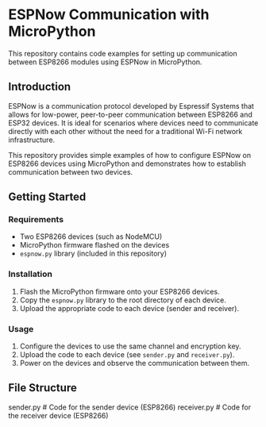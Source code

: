 # ESPNow Communication with MicroPython

This repository contains code examples for setting up communication between ESP8266 modules using ESPNow in MicroPython.

## Introduction

ESPNow is a communication protocol developed by Espressif Systems that allows for low-power, peer-to-peer communication between ESP8266 and ESP32 devices. It is ideal for scenarios where devices need to communicate directly with each other without the need for a traditional Wi-Fi network infrastructure.

This repository provides simple examples of how to configure ESPNow on ESP8266 devices using MicroPython and demonstrates how to establish communication between two devices.

## Getting Started

### Requirements

- Two ESP8266 devices (such as NodeMCU)
- MicroPython firmware flashed on the devices
- `espnow.py` library (included in this repository)

### Installation

1. Flash the MicroPython firmware onto your ESP8266 devices.
2. Copy the `espnow.py` library to the root directory of each device.
3. Upload the appropriate code to each device (sender and receiver).

### Usage

1. Configure the devices to use the same channel and encryption key.
2. Upload the code to each device (see `sender.py` and `receiver.py`).
3. Power on the devices and observe the communication between them.

## File Structure

sender.py # Code for the sender device (ESP8266)
receiver.py # Code for the receiver device (ESP8266)
